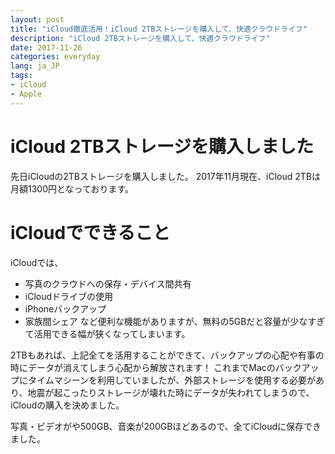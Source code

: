 ```yaml
---
layout: post
title: "iCloud徹底活用！iCloud 2TBストレージを購入して、快適クラウドライフ"
description: "iCloud 2TBストレージを購入して、快適クラウドライフ"
date: 2017-11-26
categories: everyday
lang: ja_JP
tags:
- iCloud
- Apple
---
```


# iCloud 2TBストレージを購入しました

先日iCloudの2TBストレージを購入しました。
2017年11月現在、iCloud 2TBは月額1300円となっております。

# iCloudでできること

iCloudでは、
- 写真のクラウドへの保存・デバイス間共有
- iCloudドライブの使用
- iPhoneバックアップ
- 家族間シェア
など便利な機能がありますが、無料の5GBだと容量が少なすぎて活用できる幅が狭くなってしまいます。

2TBもあれば、上記全てを活用することができて、バックアップの心配や有事の時にデータが消えてしまう心配から解放されます！
これまでMacのバックアップにタイムマシーンを利用していましたが、外部ストレージを使用する必要があり、地震が起こったりストレージが壊れた時にデータが失われてしまうので、iCloudの購入を決めました。

写真・ビデオがや500GB、音楽が200GBほどあるので、全てiCloudに保存できました。
